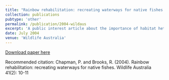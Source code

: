 ```yaml
---
title: "Rainbow rehabilitation: recreating waterways for native fishes."
collection: publications
pubtype: 'other'
permalink: /publication/2004-wildaus
excerpt: 'A public interest article about the importance of habitat hetereogeneity in urban streams.'
date: July 2004
venue: 'Wildlife Australia'
---
```

[Download paper here](https://www.wildlife-australia.org/)

Recommended citation: Chapman, P. and Brooks, R. (2004). Rainbow rehabilitation: recreating waterways for native fishes. Wildlife Australia 41(2): 10-11
